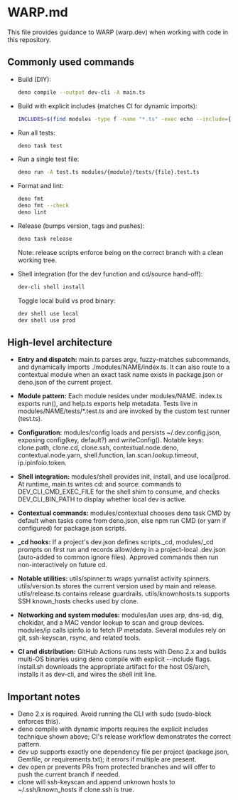 # WARP.md

This file provides guidance to WARP (warp.dev) when working with code in this repository.

## Commonly used commands

- Build (DIY):
  ```bash
  deno compile --output dev-cli -A main.ts
  ```

- Build with explicit includes (matches CI for dynamic imports):
  ```bash
  INCLUDES=$(find modules -type f -name "*.ts" -exec echo --include={} \; | xargs); deno compile -A $INCLUDES --output dev-cli main.ts
  ```

- Run all tests:
  ```bash
  deno task test
  ```

- Run a single test file:
  ```bash
  deno run -A test.ts modules/{module}/tests/{file}.test.ts
  ```

- Format and lint:
  ```bash
  deno fmt
  deno fmt --check
  deno lint
  ```

- Release (bumps version, tags and pushes):
  ```bash
  deno task release
  ```
  Note: release scripts enforce being on the correct branch with a clean working tree.

- Shell integration (for the dev function and cd/source hand-off):
  ```bash
  dev-cli shell install
  ```
  Toggle local build vs prod binary:
  ```bash
  dev shell use local
  dev shell use prod
  ```

## High-level architecture

- **Entry and dispatch:**
  main.ts parses argv, fuzzy-matches subcommands, and dynamically imports ./modules/NAME/index.ts. It can also route to a contextual module when an exact task name exists in package.json or deno.json of the current project.

- **Module pattern:**
  Each module resides under modules/NAME. index.ts exports run(), and help.ts exports help metadata. Tests live in modules/NAME/tests/*.test.ts and are invoked by the custom test runner (test.ts).

- **Configuration:**
  modules/config loads and persists ~/.dev.config.json, exposing config(key, default?) and writeConfig(). Notable keys: clone.path, clone.cd, clone.ssh, contextual.node.deno, contextual.node.yarn, shell.function, lan.scan.lookup.timeout, ip.ipinfoio.token.

- **Shell integration:**
  modules/shell provides init, install, and use local|prod. At runtime, main.ts writes cd: and source: commands to DEV_CLI_CMD_EXEC_FILE for the shell shim to consume, and checks DEV_CLI_BIN_PATH to display whether local dev is active.

- **Contextual commands:**
  modules/contextual chooses deno task CMD by default when tasks come from deno.json, else npm run CMD (or yarn if configured) for package.json scripts.

- **_cd hooks:**
  If a project's dev.json defines scripts._cd, modules/_cd prompts on first run and records allow/deny in a project-local .dev.json (auto-added to common ignore files). Approved commands then run non-interactively on future cd.

- **Notable utilities:**
  utils/spinner.ts wraps yurnalist activity spinners.
  utils/version.ts stores the current version used by main and release.
  utils/release.ts contains release guardrails.
  utils/knownhosts.ts supports SSH known_hosts checks used by clone.

- **Networking and system modules:**
  modules/lan uses arp, dns-sd, dig, chokidar, and a MAC vendor lookup to scan and group devices. modules/ip calls ipinfo.io to fetch IP metadata. Several modules rely on git, ssh-keyscan, rsync, and related tools.

- **CI and distribution:**
  GitHub Actions runs tests with Deno 2.x and builds multi-OS binaries using deno compile with explicit --include flags. install.sh downloads the appropriate artifact for the host OS/arch, installs it as dev-cli, and wires the shell init line.

## Important notes

- Deno 2.x is required. Avoid running the CLI with sudo (sudo-block enforces this).
- deno compile with dynamic imports requires the explicit includes technique shown above; CI's release workflow demonstrates the correct pattern.
- dev up supports exactly one dependency file per project (package.json, Gemfile, or requirements.txt); it errors if multiple are present.
- dev open pr prevents PRs from protected branches and will offer to push the current branch if needed.
- clone will ssh-keyscan and append unknown hosts to ~/.ssh/known_hosts if clone.ssh is true.
